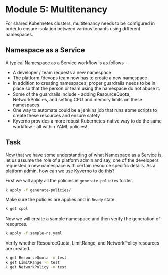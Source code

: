 # Module 5: Multitenancy
For shared Kubernetes clusters, multitenancy needs to be configured in order to ensure isolation between various tenants using different namespaces.


## Namespace as a Service
A typical Namespace as a Service workflow is as follows -
- A developer / team requests a new namespace
- The platform /devops team now has to create a new namespace
- In addition to creating namespaces, proper guardrails needs to be in place so that the person or team using the namespace do not abuse it.
- Some of the guardrails include - adding ResourceQuota, NetworkPolicies, and setting CPU and memory limits on these namespaces.
- One way to automate could be a jenkins job that runs some scripts to create these resources and ensure safety
- Kyverno provides a more robust Kubernetes-native way to do the same workflow - all within YAML policies!

## Task
Now that we have some understanding of what Namespace as a Service is, let us assume the role of a platform admin and say, one of the developers requested a new namespace with certain resource specific details. As a platform admin, how can we use Kyverno to do this?

First we will apply all the policies in `generate-policies` folder.
```sh
k apply -f generate-policies/
```

Make sure the policies are applies and in `Ready` state.
```sh
k get cpol
```

Now we will create a sample namespace and then verify the generation of resources.
```sh
k apply -f sample-ns.yaml
```

Verify whether ResourceQuota, LimitRange, and NetworkPolicy resources are created.
```sh
k get ResourceQuota -n test
k get LimitRange -n test
k get NetworkPolicy -n test
```